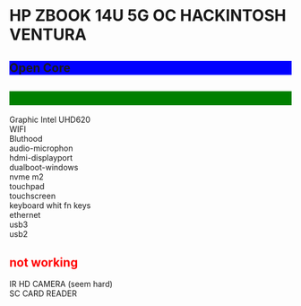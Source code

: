 <h1> HP ZBOOK 14U 5G OC HACKINTOSH VENTURA </h1> 
<h2 style="color:0#00cc00;background-color:blue;">Open Core</h2>
<h2 style="color:green;background-color:green;">worked</h2> 
Graphic Intel UHD620</br>
WIFI</br>
Bluthood</br>
audio-microphon</br>
hdmi-displayport</br>
dualboot-windows</br>
nvme m2</br>
touchpad </br>
touchscreen</br>
keyboard whit fn keys</br>
ethernet</br>
usb3</br>
usb2</br>

<h2 style="color:red;" >not working</h2>
IR HD CAMERA (seem hard)</br>
SC CARD READER</br>





